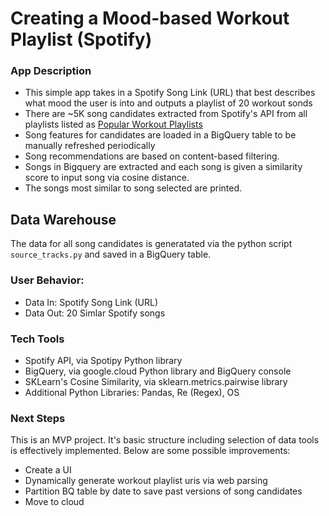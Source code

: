 # Creating a Mood-based Workout Playlist (Spotify)

### App Description
* This simple app takes in a Spotify Song Link (URL) that best describes what mood the user is into and outputs a playlist of 20 workout sonds
* There are ~5K song candidates extracted from Spotify's API from all playlists listed as [Popular Workout Playlists](https://open.spotify.com/genre/section0JQ5IMCbQBLsb9HwPKg2Us) 
* Song features for candidates are loaded in a BigQuery table to be manually refreshed periodically
* Song recommendations are based on content-based filtering. 
* Songs in Bigquery are extracted and each song is given a similarity score to input song via cosine distance.
* The songs most similar to song selected are printed.

## Data Warehouse
The data for all song candidates is generatated via the python script `source_tracks.py` and saved in a BigQuery table.

### User Behavior:
* Data In: Spotify Song Link (URL)
* Data Out: 20 Simlar Spotify songs

### Tech Tools
* Spotify API, via Spotipy Python library
* BigQuery, via google.cloud Python library and BigQuery console
* SKLearn's Cosine Similarity, via sklearn.metrics.pairwise library
* Additional Python Libraries: Pandas, Re (Regex), OS

### Next Steps

This is an MVP project. It's basic structure including selection of data tools is effectively implemented. Below are some possible improvements:
* Create a UI
* Dynamically generate workout playlist uris via web parsing
* Partition BQ table by date to save past versions of song candidates
* Move to cloud